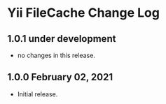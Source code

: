 # Yii FileCache Change Log


## 1.0.1 under development

- no changes in this release.

## 1.0.0 February 02, 2021

- Initial release.